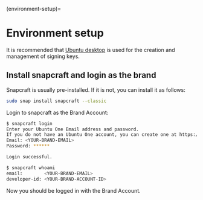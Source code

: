 (environment-setup)=
# Environment setup

It is recommended that [Ubuntu desktop](https://ubuntu.com/download/desktop) is used for the creation and management of signing keys.

## Install snapcraft and login as the brand

Snapcraft is usually pre-installed. If it is not, you can install it as follows:
```bash
sudo snap install snapcraft --classic
```
Login to snapcraft as the Brand Account:

```bash
$ snapcraft login
Enter your Ubuntu One Email address and password.
If you do not have an Ubuntu One account, you can create one at https://snapcraft.io/account
Email: <YOUR-BRAND-EMAIL>
Password: ******

Login successful.

$ snapcraft whoami
email:        <YOUR-BRAND-EMAIL>
developer-id: <YOUR-BRAND-ACCOUNT-ID>
```
Now you should be logged in with the Brand Account.
